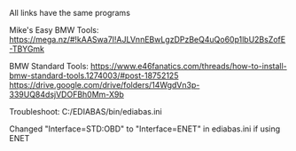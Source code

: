 All links have the same programs

Mike's Easy BMW Tools: 
https://mega.nz/#!kAASwa7I!AJLVnnEBwLgzDPzBeQ4uQo60p1lbU2BsZofE-TBYGmk


BMW Standard Tools:
https://www.e46fanatics.com/threads/how-to-install-bmw-standard-tools.1274003/#post-18752125
https://drive.google.com/drive/folders/14WgdVn3p-339UQ84dsjVDOFBh0Mm-X9b




Troubleshoot:
C:/EDIABAS/bin/ediabas.ini

Changed "Interface=STD:OBD" to "Interface=ENET" in ediabas.ini if using ENET
